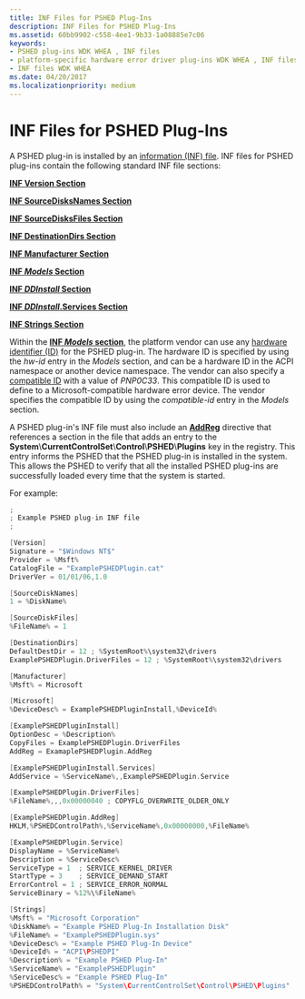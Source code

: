```yaml
---
title: INF Files for PSHED Plug-Ins
description: INF Files for PSHED Plug-Ins
ms.assetid: 60bb9902-c558-4ee1-9b33-1a08885e7c06
keywords:
- PSHED plug-ins WDK WHEA , INF files
- platform-specific hardware error driver plug-ins WDK WHEA , INF files
- INF files WDK WHEA
ms.date: 04/20/2017
ms.localizationpriority: medium
---
```


# INF Files for PSHED Plug-Ins


A PSHED plug-in is installed by an [information (INF) file](https://msdn.microsoft.com/library/windows/hardware/ff547402). INF files for PSHED plug-ins contain the following standard INF file sections:

[**INF Version Section**](https://msdn.microsoft.com/library/windows/hardware/ff547502)

[**INF SourceDisksNames Section**](https://msdn.microsoft.com/library/windows/hardware/ff547478)

[**INF SourceDisksFiles Section**](https://msdn.microsoft.com/library/windows/hardware/ff547472)

[**INF DestinationDirs Section**](https://msdn.microsoft.com/library/windows/hardware/ff547383)

[**INF Manufacturer Section**](https://msdn.microsoft.com/library/windows/hardware/ff547454)

[**INF *Models* Section**](https://msdn.microsoft.com/library/windows/hardware/ff547456)

[**INF *DDInstall* Section**](https://msdn.microsoft.com/library/windows/hardware/ff547344)

[**INF *DDInstall*.Services Section**](https://msdn.microsoft.com/library/windows/hardware/ff547349)

[**INF Strings Section**](https://msdn.microsoft.com/library/windows/hardware/ff547485)

Within the [**INF *Models* section**](https://msdn.microsoft.com/library/windows/hardware/ff547456), the platform vendor can use any [hardware identifier (ID)](https://msdn.microsoft.com/library/windows/hardware/ff546152) for the PSHED plug-in. The hardware ID is specified by using the *hw-id* entry in the *Models* section, and can be a hardware ID in the ACPI namespace or another device namespace. The vendor can also specify a [compatible ID](https://msdn.microsoft.com/library/windows/hardware/ff539950) with a value of *PNP0C33*. This compatible ID is used to define to a Microsoft-compatible hardware error device. The vendor specifies the compatible ID by using the *compatible-id* entry in the *Models* section.

A PSHED plug-in's INF file must also include an [**AddReg**](https://msdn.microsoft.com/library/windows/hardware/ff546320) directive that references a section in the file that adds an entry to the **System**\\**CurrentControlSet**\\**Control**\\**PSHED**\\**Plugins** key in the registry. This entry informs the PSHED that the PSHED plug-in is installed in the system. This allows the PSHED to verify that all the installed PSHED plug-ins are successfully loaded every time that the system is started.

For example:

```cpp
;
; Example PSHED plug-in INF file
;

[Version]
Signature = "$Windows NT$"
Provider = %Msft%
CatalogFile = "ExamplePSHEDPlugin.cat"
DriverVer = 01/01/06,1.0

[SourceDiskNames]
1 = %DiskName%

[SourceDiskFiles]
%FileName% = 1

[DestinationDirs]
DefaultDestDir = 12 ; %SystemRoot%\system32\drivers
ExamplePSHEDPlugin.DriverFiles = 12 ; %SystemRoot%\system32\drivers

[Manufacturer]
%Msft% = Microsoft

[Microsoft]
%DeviceDesc% = ExamplePSHEDPluginInstall,%DeviceId%

[ExamplePSHEDPluginInstall]
OptionDesc = %Description%
CopyFiles = ExamplePSHEDPlugin.DriverFiles
AddReg = ExamaplePSHEDPlugin.AddReg

[ExamplePSHEDPluginInstall.Services]
AddService = %ServiceName%,,ExamplePSHEDPlugin.Service

[ExamplePSHEDPlugin.DriverFiles]
%FileName%,,,0x00000040 ; COPYFLG_OVERWRITE_OLDER_ONLY

[ExamplePSHEDPlugin.AddReg]
HKLM,%PSHEDControlPath%,%ServiceName%,0x00000000,%FileName%

[ExamplePSHEDPlugin.Service]
DisplayName = %ServiceName%
Description = %ServiceDesc%
ServiceType = 1  ; SERVICE_KERNEL_DRIVER
StartType = 3    ; SERVICE_DEMAND_START
ErrorControl = 1 ; SERVICE_ERROR_NORMAL
ServiceBinary = %12%\%FileName%

[Strings]
%Msft% = "Microsoft Corporation"
%DiskName% = "Example PSHED Plug-In Installation Disk"
%FileName% = "ExamplePSHEDPlugin.sys"
%DeviceDesc% = "Example PSHED Plug-In Device"
%DeviceId% = "ACPI\PSHEDPI"
%Description% = "Example PSHED Plug-In"
%ServiceName% = "ExamplePSHEDPlugin"
%ServiceDesc% = "Example PSHED Plug-In"
%PSHEDControlPath% = "System\CurrentControlSet\Control\PSHED\Plugins"
```

 

 




